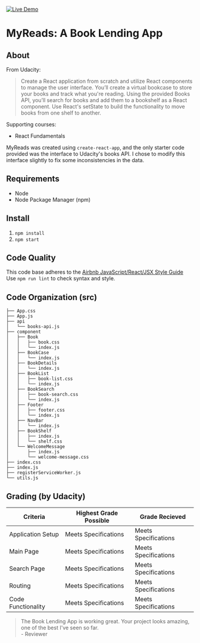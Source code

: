 [![Live Demo](https://img.shields.io/badge/live%20demo-active-brightgreen.svg?style=flat-square)](https://brenj.github.io/my-reads/)

MyReads: A Book Lending App
===========================

About
-----
From Udacity:
> Create a React application from scratch and utilize React components to
> manage the user interface. You’ll create a virtual bookcase to store your
> books and track what you're reading. Using the provided Books API, you’ll
> search for books and add them to a bookshelf as a React component. Use
> React's setState to build the functionality to move books from one shelf to
> another.

Supporting courses:
* React Fundamentals

MyReads was created using `create-react-app`, and the only starter code provided
was the interface to Udacity's books API. I chose to modify this interface
slightly to fix some inconsistencies in the data.

Requirements
------------
* Node
* Node Package Manager (npm)

Install
-------
1. `npm install`
2. `npm start`

Code Quality
------------
This code base adheres to the [Airbnb JavaScript/React/JSX Style Guide](https://github.com/airbnb/javascript)  
Use `npm run lint` to check syntax and style.

Code Organization (src)
-----------------------

``` console
├── App.css             
├── App.js              
├── api                 
│   └── books-api.js    
├── component           
│   ├── Book            
│   │   ├── book.css    
│   │   └── index.js    
│   ├── BookCase        
│   │   └── index.js    
│   ├── BookDetails     
│   │   └── index.js    
│   ├── BookList        
│   │   ├── book-list.css                       
│   │   └── index.js    
│   ├── BookSearch      
│   │   ├── book-search.css                     
│   │   └── index.js    
│   ├── Footer          
│   │   ├── footer.css  
│   │   └── index.js    
│   ├── NavBar          
│   │   └── index.js    
│   ├── BookShelf       
│   │   ├── index.js    
│   │   └── shelf.css   
│   └── WelcomeMessage  
│       ├── index.js    
│       └── welcome-message.css                 
├── index.css           
├── index.js            
├── registerServiceWorker.js                    
└── utils.js
```

Grading (by Udacity)
--------------------

Criteria           |Highest Grade Possible  |Grade Recieved
-------------------|------------------------|--------------
Application Setup  |Meets Specifications    |Meets Specifications
Main Page          |Meets Specifications    |Meets Specifications
Search Page        |Meets Specifications    |Meets Specifications
Routing            |Meets Specifications    |Meets Specifications
Code Functionality |Meets Specifications    |Meets Specifications

> The Book Lending App is working great. Your project looks amazing, one of the best I've seen so far.  
> \- Reviewer
